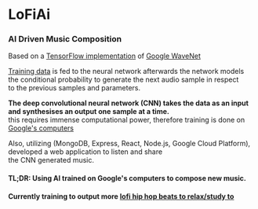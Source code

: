 # LoFiAi
### AI Driven Music Composition

Based on a [TensorFlow implementation](https://github.com/ibab/tensorflow-wavenet) of [Google WaveNet](https://deepmind.com/blog/wavenet-generative-model-raw-audio/)

[Training data](https://github.com/ajperrot/testAI/tree/master/tfwavenet/music) is fed to the neural network afterwards the network models</br>
the conditional probability to generate the next audio sample 
in respect</br>
to the previous samples and parameters.

**The deep convolutional neural network (CNN) takes the data as an input and synthesises an output one sample at a time.**</br>
this requires immense computational power, therefore training is done on [Google's computers](https://cloud.google.com/products/compute/)

Also, utilizing (MongoDB, Express, React, Node.js, Google Cloud Platform), developed a web application to listen and share</br>
the CNN generated music.


#### TL;DR: Using AI trained on Google's computers to compose new music.</br> 
#### Currently training to output more [lofi hip hop beats to relax/study to](https://www.youtube.com/watch?v=IjWfwkLSKtA)

